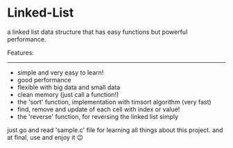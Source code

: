 # Linked-List

a linked list data structure that has easy functions but powerful performance.

Features:

--------

* simple and very easy to learn!
* good performance
* flexible with big data and small data
* clean memory (just call a function!)
* the 'sort' function, implementation with timsort algorithm (very fast)
* find, remove and update of each cell with index or value!
* the 'reverse' function, for reversing the linked list simply

just go and read 'sample.c' file for learning all things about this project.
and at final, use and enjoy it :wink:

